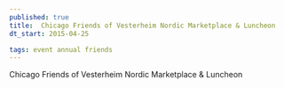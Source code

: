 ```yaml
---
published: true
title:  Chicago Friends of Vesterheim Nordic Marketplace & Luncheon
dt_start: 2015-04-25

tags: event annual friends
---
```

Chicago Friends of Vesterheim Nordic Marketplace & Luncheon